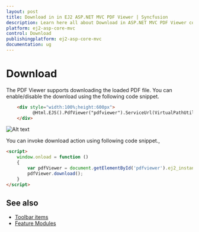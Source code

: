 ```yaml
---
layout: post
title: Download in in EJ2 ASP.NET MVC PDF Viewer | Syncfusion
description: Learn here all about Download in ASP.NET MVC PDF Viewer component of Syncfusion Essential JS 2 and more.
platform: ej2-asp-core-mvc
control: Download
publishingplatform: ej2-asp-core-mvc
documentation: ug
---
```


# Download

The PDF Viewer supports downloading the loaded PDF file. You can enable/disable the download using the following code snippet.

```html
    <div style="width:100%;height:600px">
          @Html.EJS().PdfViewer("pdfviewer").ServiceUrl(VirtualPathUtility.ToAbsolute("~/api/PdfViewer/")).EnableDownload(true).DocumentPath("Hive_Succinctly.pdf").Render()
    </div>
```

![Alt text](./images/download.png)

You can invoke download action using following code snippet.,

```html
<script>
    window.onload = function () 
    {
        var pdfViewer = document.getElementById('pdfviewer').ej2_instances[0];
        pdfViewer.download();
    }
</script>

```

## See also

* [Toolbar items](./toolbar)
* [Feature Modules](./feature-module)